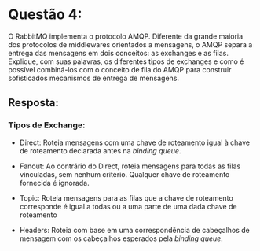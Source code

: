 # Questão 4:

O RabbitMQ implementa o protocolo AMQP. Diferente da grande maioria dos protocolos de middlewares orientados a mensagens, o AMQP separa a entrega das mensagens em dois conceitos: as exchanges e as filas. Explique, com suas palavras, os diferentes tipos de exchanges e como é possível combiná-los com o conceito de fila do AMQP para construir sofisticados mecanismos de entrega de mensagens.

## Resposta:

### Tipos de Exchange:
- Direct: Roteia mensagens com uma chave de roteamento igual à chave de roteamento declarada antes na _binding queue_.

- Fanout: Ao contrário do Direct, roteia mensagens para todas as filas vinculadas, sem nenhum critério. Qualquer chave de roteamento fornecida é ignorada.

- Topic: Roteia mensagens para as filas que a chave de roteamento corresponde é igual a todas ou a uma parte de uma dada chave de roteamento

- Headers: Roteia com base em uma correspondência de cabeçalhos de mensagem com os cabeçalhos esperados pela _binding queue_.